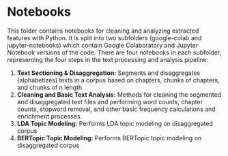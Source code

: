 # Notebooks
This folder contains notebooks for cleaning and analyzing extracted features with Python. It is split into two subfolders (google-colab and jupyter-notebooks) which contain Google Colaboratory and Jupyter Notebook versions of the code. There are four notebooks in each subfolder, representing the four steps in the text processing and analysis pipeline: 
1. **Text Sectioning & Disaggregation:** Segments and disaggregates (alphabetizes) texts in a corpus based on chapters, chunks of chapters, and chunks of n length
2. **Cleaning and Basic Text Analysis:** Methods for cleaning the segmented and disaggregated text files and performing word counts, chapter counts, stopword removal, and other basic frequency calculations and enrichment processes.
3. **LDA Topic Modeling:** Performs LDA topic modeling on disaggregated corpus
4. **BERTopic Topic Modeling:** Performs BERTopic topic modeling on disaggregated corpus
